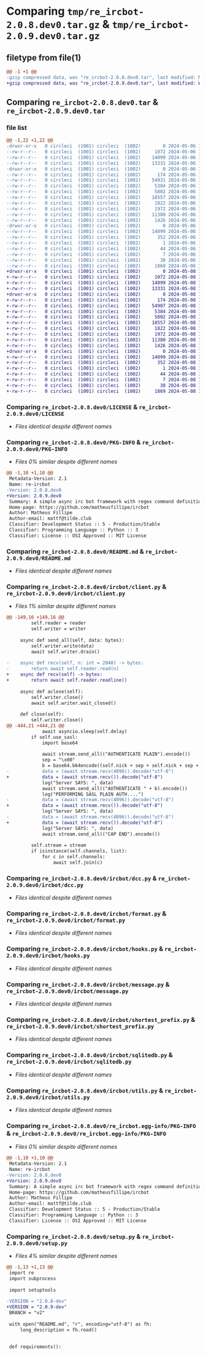 # Comparing `tmp/re_ircbot-2.0.8.dev0.tar.gz` & `tmp/re_ircbot-2.0.9.dev0.tar.gz`

## filetype from file(1)

```diff
@@ -1 +1 @@
-gzip compressed data, was "re_ircbot-2.0.8.dev0.tar", last modified: Mon May  6 17:05:37 2024, max compression
+gzip compressed data, was "re_ircbot-2.0.9.dev0.tar", last modified: Wed May  8 16:32:20 2024, max compression
```

## Comparing `re_ircbot-2.0.8.dev0.tar` & `re_ircbot-2.0.9.dev0.tar`

### file list

```diff
@@ -1,22 +1,22 @@
-drwxr-xr-x   0 circleci  (1001) circleci  (1002)        0 2024-05-06 17:05:37.962070 re_ircbot-2.0.8.dev0/
--rw-r--r--   0 circleci  (1001) circleci  (1002)     1072 2024-05-06 17:05:30.000000 re_ircbot-2.0.8.dev0/LICENSE
--rw-r--r--   0 circleci  (1001) circleci  (1002)    14099 2024-05-06 17:05:37.962070 re_ircbot-2.0.8.dev0/PKG-INFO
--rw-r--r--   0 circleci  (1001) circleci  (1002)    13331 2024-05-06 17:05:30.000000 re_ircbot-2.0.8.dev0/README.md
-drwxr-xr-x   0 circleci  (1001) circleci  (1002)        0 2024-05-06 17:05:37.962070 re_ircbot-2.0.8.dev0/ircbot/
--rw-r--r--   0 circleci  (1001) circleci  (1002)      174 2024-05-06 17:05:30.000000 re_ircbot-2.0.8.dev0/ircbot/__init__.py
--rw-r--r--   0 circleci  (1001) circleci  (1002)    54931 2024-05-06 17:05:30.000000 re_ircbot-2.0.8.dev0/ircbot/client.py
--rw-r--r--   0 circleci  (1001) circleci  (1002)     5384 2024-05-06 17:05:30.000000 re_ircbot-2.0.8.dev0/ircbot/dcc.py
--rw-r--r--   0 circleci  (1001) circleci  (1002)     5802 2024-05-06 17:05:30.000000 re_ircbot-2.0.8.dev0/ircbot/format.py
--rw-r--r--   0 circleci  (1001) circleci  (1002)    18557 2024-05-06 17:05:30.000000 re_ircbot-2.0.8.dev0/ircbot/hooks.py
--rw-r--r--   0 circleci  (1001) circleci  (1002)     1822 2024-05-06 17:05:30.000000 re_ircbot-2.0.8.dev0/ircbot/message.py
--rw-r--r--   0 circleci  (1001) circleci  (1002)     1972 2024-05-06 17:05:30.000000 re_ircbot-2.0.8.dev0/ircbot/shortest_prefix.py
--rw-r--r--   0 circleci  (1001) circleci  (1002)    11380 2024-05-06 17:05:30.000000 re_ircbot-2.0.8.dev0/ircbot/sqlitedb.py
--rw-r--r--   0 circleci  (1001) circleci  (1002)     1426 2024-05-06 17:05:30.000000 re_ircbot-2.0.8.dev0/ircbot/utils.py
-drwxr-xr-x   0 circleci  (1001) circleci  (1002)        0 2024-05-06 17:05:37.962070 re_ircbot-2.0.8.dev0/re_ircbot.egg-info/
--rw-r--r--   0 circleci  (1001) circleci  (1002)    14099 2024-05-06 17:05:37.000000 re_ircbot-2.0.8.dev0/re_ircbot.egg-info/PKG-INFO
--rw-r--r--   0 circleci  (1001) circleci  (1002)      352 2024-05-06 17:05:37.000000 re_ircbot-2.0.8.dev0/re_ircbot.egg-info/SOURCES.txt
--rw-r--r--   0 circleci  (1001) circleci  (1002)        1 2024-05-06 17:05:37.000000 re_ircbot-2.0.8.dev0/re_ircbot.egg-info/dependency_links.txt
--rw-r--r--   0 circleci  (1001) circleci  (1002)       44 2024-05-06 17:05:37.000000 re_ircbot-2.0.8.dev0/re_ircbot.egg-info/requires.txt
--rw-r--r--   0 circleci  (1001) circleci  (1002)        7 2024-05-06 17:05:37.000000 re_ircbot-2.0.8.dev0/re_ircbot.egg-info/top_level.txt
--rw-r--r--   0 circleci  (1001) circleci  (1002)       38 2024-05-06 17:05:37.962070 re_ircbot-2.0.8.dev0/setup.cfg
--rw-r--r--   0 circleci  (1001) circleci  (1002)     1869 2024-05-06 17:05:30.000000 re_ircbot-2.0.8.dev0/setup.py
+drwxr-xr-x   0 circleci  (1001) circleci  (1002)        0 2024-05-08 16:32:20.339513 re_ircbot-2.0.9.dev0/
+-rw-r--r--   0 circleci  (1001) circleci  (1002)     1072 2024-05-08 16:32:13.000000 re_ircbot-2.0.9.dev0/LICENSE
+-rw-r--r--   0 circleci  (1001) circleci  (1002)    14099 2024-05-08 16:32:20.339513 re_ircbot-2.0.9.dev0/PKG-INFO
+-rw-r--r--   0 circleci  (1001) circleci  (1002)    13331 2024-05-08 16:32:13.000000 re_ircbot-2.0.9.dev0/README.md
+drwxr-xr-x   0 circleci  (1001) circleci  (1002)        0 2024-05-08 16:32:20.335513 re_ircbot-2.0.9.dev0/ircbot/
+-rw-r--r--   0 circleci  (1001) circleci  (1002)      174 2024-05-08 16:32:13.000000 re_ircbot-2.0.9.dev0/ircbot/__init__.py
+-rw-r--r--   0 circleci  (1001) circleci  (1002)    54907 2024-05-08 16:32:13.000000 re_ircbot-2.0.9.dev0/ircbot/client.py
+-rw-r--r--   0 circleci  (1001) circleci  (1002)     5384 2024-05-08 16:32:13.000000 re_ircbot-2.0.9.dev0/ircbot/dcc.py
+-rw-r--r--   0 circleci  (1001) circleci  (1002)     5802 2024-05-08 16:32:13.000000 re_ircbot-2.0.9.dev0/ircbot/format.py
+-rw-r--r--   0 circleci  (1001) circleci  (1002)    18557 2024-05-08 16:32:13.000000 re_ircbot-2.0.9.dev0/ircbot/hooks.py
+-rw-r--r--   0 circleci  (1001) circleci  (1002)     1822 2024-05-08 16:32:13.000000 re_ircbot-2.0.9.dev0/ircbot/message.py
+-rw-r--r--   0 circleci  (1001) circleci  (1002)     1972 2024-05-08 16:32:13.000000 re_ircbot-2.0.9.dev0/ircbot/shortest_prefix.py
+-rw-r--r--   0 circleci  (1001) circleci  (1002)    11380 2024-05-08 16:32:13.000000 re_ircbot-2.0.9.dev0/ircbot/sqlitedb.py
+-rw-r--r--   0 circleci  (1001) circleci  (1002)     1426 2024-05-08 16:32:13.000000 re_ircbot-2.0.9.dev0/ircbot/utils.py
+drwxr-xr-x   0 circleci  (1001) circleci  (1002)        0 2024-05-08 16:32:20.339513 re_ircbot-2.0.9.dev0/re_ircbot.egg-info/
+-rw-r--r--   0 circleci  (1001) circleci  (1002)    14099 2024-05-08 16:32:20.000000 re_ircbot-2.0.9.dev0/re_ircbot.egg-info/PKG-INFO
+-rw-r--r--   0 circleci  (1001) circleci  (1002)      352 2024-05-08 16:32:20.000000 re_ircbot-2.0.9.dev0/re_ircbot.egg-info/SOURCES.txt
+-rw-r--r--   0 circleci  (1001) circleci  (1002)        1 2024-05-08 16:32:20.000000 re_ircbot-2.0.9.dev0/re_ircbot.egg-info/dependency_links.txt
+-rw-r--r--   0 circleci  (1001) circleci  (1002)       44 2024-05-08 16:32:20.000000 re_ircbot-2.0.9.dev0/re_ircbot.egg-info/requires.txt
+-rw-r--r--   0 circleci  (1001) circleci  (1002)        7 2024-05-08 16:32:20.000000 re_ircbot-2.0.9.dev0/re_ircbot.egg-info/top_level.txt
+-rw-r--r--   0 circleci  (1001) circleci  (1002)       38 2024-05-08 16:32:20.339513 re_ircbot-2.0.9.dev0/setup.cfg
+-rw-r--r--   0 circleci  (1001) circleci  (1002)     1869 2024-05-08 16:32:13.000000 re_ircbot-2.0.9.dev0/setup.py
```

### Comparing `re_ircbot-2.0.8.dev0/LICENSE` & `re_ircbot-2.0.9.dev0/LICENSE`

 * *Files identical despite different names*

### Comparing `re_ircbot-2.0.8.dev0/PKG-INFO` & `re_ircbot-2.0.9.dev0/PKG-INFO`

 * *Files 0% similar despite different names*

```diff
@@ -1,10 +1,10 @@
 Metadata-Version: 2.1
 Name: re-ircbot
-Version: 2.0.8.dev0
+Version: 2.0.9.dev0
 Summary: A simple async irc bot framework with regex command definitions and data permanency
 Home-page: https://github.com/matheusfillipe/ircbot
 Author: Matheus Fillipe
 Author-email: mattf@tilde.club
 Classifier: Development Status :: 5 - Production/Stable
 Classifier: Programming Language :: Python :: 3
 Classifier: License :: OSI Approved :: MIT License
```

### Comparing `re_ircbot-2.0.8.dev0/README.md` & `re_ircbot-2.0.9.dev0/README.md`

 * *Files identical despite different names*

### Comparing `re_ircbot-2.0.8.dev0/ircbot/client.py` & `re_ircbot-2.0.9.dev0/ircbot/client.py`

 * *Files 1% similar despite different names*

```diff
@@ -149,16 +149,16 @@
         self.reader = reader
         self.writer = writer
 
     async def send_all(self, data: bytes):
         self.writer.write(data)
         await self.writer.drain()
 
-    async def recv(self, n: int = 2048) -> bytes:
-        return await self.reader.read(n)
+    async def recv(self) -> bytes:
+        return await self.reader.readline()
 
     async def aclose(self):
         self.writer.close()
         await self.writer.wait_closed()
 
     def close(self):
         self.writer.close()
@@ -444,21 +444,21 @@
             await asyncio.sleep(self.delay)
         if self.use_sasl:
             import base64
 
             await stream.send_all(("AUTHENTICATE PLAIN").encode())
             sep = "\x00"
             b = base64.b64encode((self.nick + sep + self.nick + sep + self.password).encode("utf8")).decode("utf8")
-            data = (await stream.recv(4096)).decode("utf-8")
+            data = (await stream.recv()).decode("utf-8")
             log("Server SAYS: ", data)
             await stream.send_all(("AUTHENTICATE " + b).encode())
             log("PERFORMING SASL PLAIN AUTH....")
-            data = (await stream.recv(4096)).decode("utf-8")
+            data = (await stream.recv()).decode("utf-8")
             log("Server SAYS: ", data)
-            data = (await stream.recv(4096)).decode("utf-8")
+            data = (await stream.recv()).decode("utf-8")
             log("Server SAYS: ", data)
             await stream.send_all(("CAP END").encode())
 
         self.stream = stream
         if isinstance(self.channels, list):
             for c in self.channels:
                 await self.join(c)
```

### Comparing `re_ircbot-2.0.8.dev0/ircbot/dcc.py` & `re_ircbot-2.0.9.dev0/ircbot/dcc.py`

 * *Files identical despite different names*

### Comparing `re_ircbot-2.0.8.dev0/ircbot/format.py` & `re_ircbot-2.0.9.dev0/ircbot/format.py`

 * *Files identical despite different names*

### Comparing `re_ircbot-2.0.8.dev0/ircbot/hooks.py` & `re_ircbot-2.0.9.dev0/ircbot/hooks.py`

 * *Files identical despite different names*

### Comparing `re_ircbot-2.0.8.dev0/ircbot/message.py` & `re_ircbot-2.0.9.dev0/ircbot/message.py`

 * *Files identical despite different names*

### Comparing `re_ircbot-2.0.8.dev0/ircbot/shortest_prefix.py` & `re_ircbot-2.0.9.dev0/ircbot/shortest_prefix.py`

 * *Files identical despite different names*

### Comparing `re_ircbot-2.0.8.dev0/ircbot/sqlitedb.py` & `re_ircbot-2.0.9.dev0/ircbot/sqlitedb.py`

 * *Files identical despite different names*

### Comparing `re_ircbot-2.0.8.dev0/ircbot/utils.py` & `re_ircbot-2.0.9.dev0/ircbot/utils.py`

 * *Files identical despite different names*

### Comparing `re_ircbot-2.0.8.dev0/re_ircbot.egg-info/PKG-INFO` & `re_ircbot-2.0.9.dev0/re_ircbot.egg-info/PKG-INFO`

 * *Files 0% similar despite different names*

```diff
@@ -1,10 +1,10 @@
 Metadata-Version: 2.1
 Name: re-ircbot
-Version: 2.0.8.dev0
+Version: 2.0.9.dev0
 Summary: A simple async irc bot framework with regex command definitions and data permanency
 Home-page: https://github.com/matheusfillipe/ircbot
 Author: Matheus Fillipe
 Author-email: mattf@tilde.club
 Classifier: Development Status :: 5 - Production/Stable
 Classifier: Programming Language :: Python :: 3
 Classifier: License :: OSI Approved :: MIT License
```

### Comparing `re_ircbot-2.0.8.dev0/setup.py` & `re_ircbot-2.0.9.dev0/setup.py`

 * *Files 4% similar despite different names*

```diff
@@ -1,13 +1,13 @@
 import re
 import subprocess
 
 import setuptools
 
-VERSION = "2.0.8-dev"
+VERSION = "2.0.9-dev"
 BRANCH = "v2"
 
 with open("README.md", "r", encoding="utf-8") as fh:
     long_description = fh.read()
 
 
 def requirements():
```

